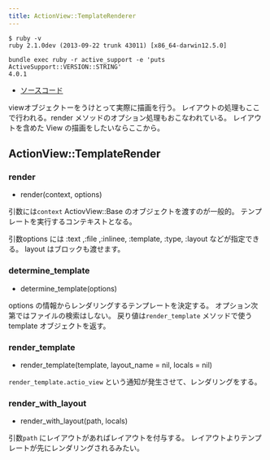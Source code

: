```yaml
---
title: ActionView::TemplateRenderer
---
```


```
$ ruby -v
ruby 2.1.0dev (2013-09-22 trunk 43011) [x86_64-darwin12.5.0]
```

```
bundle exec ruby -r active_support -e 'puts ActiveSupport::VERSION::STRING'
4.0.1
```

* [ソースコード](https://github.com/rails/rails/blob/4-0-stable/actionpack/lib/action_view/renderer/template_renderer.rb)

viewオブジェクトーをうけとって実際に描画を行う。
レイアウトの処理もここで行われる。render メソッドのオプション処理もおこなわれている。
レイアウトを含めた View の描画をしたいならここから。

ActionView::TemplateRender
--------------------------------------------------------------------------------
### render

* render(context, options)

引数には`context` ActiovView::Base のオブジェクトを渡すのが一般的。
テンプレートを実行するコンテキストとなる。

引数options には :text ,:file ,:inlinee, :template, :type, :layout などが指定できる。
layout はブロックも渡せます。

### determine_template

* determine_template(options)

options の情報からレンダリングするテンプレートを決定する。
オプション次第ではファイルの検索はしない。
戻り値は`render_template` メソッドで使う template オブジェクトを返す。

### render_template

* render_template(template, layout_name = nil, locals = nil)

`render_template.actio_view` という通知が発生させて、レンダリングをする。

### render_with_layout

* render_with_layout(path, locals)

引数`path` にレイアウトがあればレイアウトを付与する。
レイアウトよりテンプレートが先にレンダリングされるみたい。
